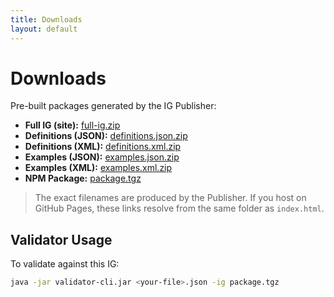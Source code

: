 ```yaml
---
title: Downloads
layout: default
---
```


# Downloads

Pre-built packages generated by the IG Publisher:

- **Full IG (site):** [full-ig.zip](full-ig.zip)  
- **Definitions (JSON):** [definitions.json.zip](definitions.json.zip)  
- **Definitions (XML):** [definitions.xml.zip](definitions.xml.zip)  
- **Examples (JSON):** [examples.json.zip](examples.json.zip)  
- **Examples (XML):** [examples.xml.zip](examples.xml.zip)  
- **NPM Package:** [package.tgz](package.tgz)

> The exact filenames are produced by the Publisher. If you host on GitHub Pages, these links resolve from the same folder as `index.html`.

## Validator Usage

To validate against this IG:

```bash
java -jar validator-cli.jar <your-file>.json -ig package.tgz
```
